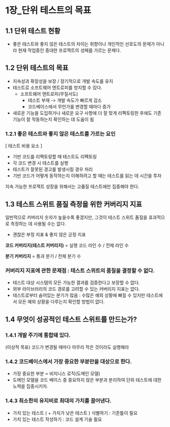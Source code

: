 # 1장_단위 테스트의 목표

## 1.1 단위 테스트 현황
- 좋은 테스트와 좋지 않은 테스트의 차이는 취향이나 개인적인 선호도의 문제가 아니라 현재 작업중인 중대한 프로젝트의 성패를 가르는 문제다.

## 1.2 단위 테스트의 목표
- 지속성과 확장성을 보장 / 장기적으로 개발 속도를 유지 
- 테스트로 소프트웨어 엔트로피를 방지할 수 있다.
  - 소프트웨어 엔트로피(무질서도)
    - 테스트 부재 -> 개발 속도가 빠르게 감소 
    - 코드베이스에서 무언가를 변경할 때마다 증가 
- 새로운 기능을 도입하거나 새로운 요구 사항에 더 잘 맞게 리팩토링한 후에도 기존 기능이 잘 작동하는지 확인하는 데 도움이 됨

### 1.2.1 좋은 테스트와 좋지 않은 테스트를 가르는 요인 
[ 테스트 비용 요소 ]
- 기반 코드를 리팩토링할 때 테스트도 리팩토링
- 각 코드 변경 시 테스트를 실행
- 테스트가 잘못된 경고를 발생시킬 경우 처리
- 기반 코드가 어떻게 동작하는지 이해하려고 할 때는 테스트를 읽는 데 시간을 투자

지속 가능한 프로젝트 성장을 위해서는 고품질 테스트에만 집중해야 한다.

## 1.3 테스트 스위트 품질 측정을 위한 커버리지 지표 
일반적으로 커버리지 숫자가 높을수록 좋겠지만, 그것이 테스트 스위트 품질을 효과적으로 측정하는 데 사용될 수는 없다.
- 괜찮은 부정 지표 & 좋지 않은 긍정 지표 

**코드 커버리지(테스트 커버리지)** = 실행 코드 라인 수 / 전체 라인 수

**분기 커버리지** = 통과 분기 / 전체 분기 수


### 커버리지 지표에 관한 문제점 : 테스트 스위트의 품질을 결정할 수 없다. 
- 테스트 대상 시스템의 모든 가능한 결과를 검증한다고 보장할 수 없다.
- 외부 라이브러리의 코드 경로를 고려할 수 있는 커버리지 지표는 없다.
- 테스트로부터 숨어있는 분기가 많음 : 수많은 예외 상황에 빠질 수 있지만 테스트에서 모든 예외 상황을 다루는지 확인할 방법이 없다.



## 1.4 무엇이 성공적인 테스트 스위트를 만드는가? 
### 1.4.1 개발 주기에 통합돼 있다.
(이상적 목표) 코드가 변경될 때마다 아무리 작은 것이라도 실행해라 

### 1.4.2 코드베이스에서 가장 중요한 부분만을 대상으로 한다.

- 가장 중요한 부분 = 비지니스 로직(도메인 모델)
- 도메인 모델을 코드 베이스 중 중요하지 않은 부분과 분리하여 단위 테스트에 대한 노력을 집중시키자.


### 1.4.3 최소한의 유지비로 최대의 가치를 끌어낸다. 
- 가치 있는 테스트 ( + 가치가 낮은 테스트 ) 식별하기 : 기준틀이 필요 
- 가치 있는 테스트 작성하기 : 코드 설계 기술 필요

